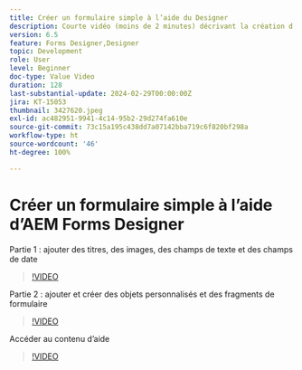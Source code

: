 ```yaml
---
title: Créer un formulaire simple à l’aide du Designer
description: Courte vidéo (moins de 2 minutes) décrivant la création d’un formulaire simple
version: 6.5
feature: Forms Designer,Designer
topic: Development
role: User
level: Beginner
doc-type: Value Video
duration: 128
last-substantial-update: 2024-02-29T00:00:00Z
jira: KT-15053
thumbnail: 3427620.jpeg
exl-id: ac482951-9941-4c14-95b2-29d274fa610e
source-git-commit: 73c15a195c438dd7a07142bba719c6f820bf298a
workflow-type: ht
source-wordcount: '46'
ht-degree: 100%

---
```


# Créer un formulaire simple à l’aide d’AEM Forms Designer

Partie 1 : ajouter des titres, des images, des champs de texte et des champs de date

>[!VIDEO](https://video.tv.adobe.com/v/3427620/?learn=on)

Partie 2 : ajouter et créer des objets personnalisés et des fragments de formulaire

>[!VIDEO](https://video.tv.adobe.com/v/3427621/?learn=on)

Accéder au contenu d’aide

>[!VIDEO](https://video.tv.adobe.com/v/3427622/?learn=on)

